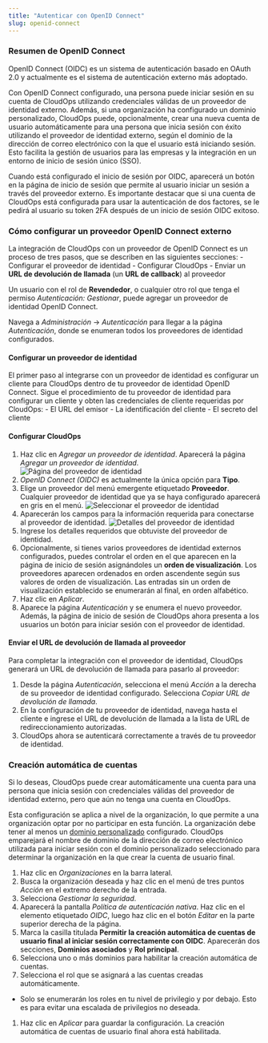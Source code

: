 ```yaml
---
title: "Autenticar con OpenID Connect"
slug: openid-connect
---
```



### Resumen de OpenID Connect

OpenID Connect (OIDC) es un sistema de autenticación basado en OAuth 2.0 y actualmente es el sistema de autenticación externo más adoptado.

Con OpenID Connect configurado, una persona puede iniciar sesión en su cuenta de CloudOps utilizando credenciales válidas de un proveedor de identidad externo. Además, si una organización ha configurado un dominio personalizado, CloudOps puede, opcionalmente, crear una nueva cuenta de usuario automáticamente para una persona que inicia sesión con éxito utilizando el proveedor de identidad externo, según el dominio de la dirección de correo electrónico con la que el usuario está iniciando sesión. Esto facilita la gestión de usuarios para las empresas y la integración en un entorno de inicio de sesión único (SSO).

Cuando está configurado el inicio de sesión por OIDC, aparecerá un botón en la página de inicio de sesión que permite al usuario iniciar un sesión a través del proveedor externo. Es importante destacar que si una cuenta de CloudOps está configurada para usar la autenticación de dos factores, se le pedirá al usuario su token 2FA después de un inicio de sesión OIDC exitoso.

### Cómo configurar un proveedor OpenID Connect externo

La integración de CloudOps con un proveedor de OpenID Connect es un proceso de tres pasos, que se describen en las siguientes secciones:
    - Configurar el proveedor de identidad
    - Configurar CloudOps
    - Enviar un **URL de devolución de llamada** (un **URL de callback**) al proveedor

Un usuario con el rol de **Revendedor**, o cualquier otro rol que tenga el permiso *Autenticación: Gestionar*, puede agregar un proveedor de identidad OpenID Connect.

Navega a *Administración* -> *Autenticación* para llegar a la página *Autenticación*, donde se enumeran todos los proveedores de identidad configurados.

#### Configurar un proveedor de identidad

El primer paso al integrarse con un proveedor de identidad es configurar un cliente para CloudOps dentro de tu proveedor de identidad OpenID Connect. Sigue el procedimiento de tu proveedor de identidad para configurar un cliente y obten las credenciales de cliente requeridas por CloudOps:
    - El URL del emisor
    - La identificación del cliente
    - El secreto del cliente

#### Configurar CloudOps

1. Haz clic en *Agregar un proveedor de identidad*. Aparecerá la página *Agregar un proveedor de identidad*.
![Página del proveedor de identidad](/assets/oidc-add-1-en.png)
1. *OpenID Connect (OIDC)* es actualmente la única opción para **Tipo**.
1. Elige un proveedor del menú emergente etiquetado **Proveedor**. Cualquier proveedor de identidad que ya se haya configurado aparecerá en gris en el menú.
![Seleccionar el proveedor de identidad](/assets/oidc-add-2-en.png)
1. Aparecerán los campos para la información requerida para conectarse al proveedor de identidad.
![Detalles del proveedor de identidad](/assets/oidc-add-3-en.png)
1. Ingrese los detalles requeridos que obtuviste del proveedor de identidad.
1. Opcionalmente, si tienes varios proveedores de identidad externos configurados, puedes controlar el orden en el que aparecen en la página de inicio de sesión asignándoles un **orden de visualización**. Los proveedores aparecen ordenados en orden ascendente según sus valores de orden de visualización. Las entradas sin un orden de visualización establecido se enumerarán al final, en orden alfabético.
1. Haz clic en *Aplicar*.
1. Aparece la página *Autenticación* y se enumera el nuevo proveedor. Además, la página de inicio de sesión de CloudOps ahora presenta a los usuarios un botón para iniciar sesión con el proveedor de identidad.

#### Enviar el URL de devolución de llamada al proveedor

Para completar la integración con el proveedor de identidad, CloudOps generará un URL de devolución de llamada para pasarlo al proveedor:

1. Desde la página *Autenticación*, selecciona el menú *Acción* a la derecha de su proveedor de identidad configurado. Selecciona *Copiar URL de devolución de llamada*.
1. En la configuración de tu proveedor de identidad, navega hasta el cliente e ingrese el URL de devolución de llamada a la lista de URL de redireccionamiento autorizadas.
1. CloudOps ahora se autenticará correctamente a través de tu proveedor de identidad.

### Creación automática de cuentas

Si lo deseas, CloudOps puede crear automáticamente una cuenta para una persona que inicia sesión con credenciales válidas del proveedor de identidad externo, pero que aún no tenga una cuenta en CloudOps.

Esta configuración se aplica a nivel de la organización, lo que permite a una organización optar por no participar en esta función. La organización debe tener al menos un [dominio personalizado](https://cloudops.github.io/cloudmc-docs/#/reseller/custom-domains) configurado. CloudOps emparejará el nombre de dominio de la dirección de correo electrónico utilizada para iniciar sesión con el dominio personalizado seleccionado para determinar la organización en la que crear la cuenta de usuario final.

1. Haz clic en *Organizaciones* en la barra lateral.
1. Busca la organización deseada y haz clic en el menú de tres puntos *Acción* en el extremo derecho de la entrada.
1. Selecciona *Gestionar la seguridad*.
1. Aparecerá la pantalla *Política de autenticación nativa*. Haz clic en el elemento etiquetado *OIDC*, luego haz clic en el botón *Editar* en la parte superior derecha de la página.
1. Marca la casilla titulada **Permitir la creación automática de cuentas de usuario final al iniciar sesión correctamente con OIDC**. Aparecerán dos secciones, **Dominios asociados** y **Rol principal**.
1. Selecciona uno o más dominios para habilitar la creación automática de cuentas.
1. Selecciona el rol que se asignará a las cuentas creadas automáticamente.
- Solo se enumerarán los roles en tu nivel de privilegio y por debajo. Esto es para evitar una escalada de privilegios no deseada.
1. Haz clic en *Aplicar* para guardar la configuración. La creación automática de cuentas de usuario final ahora está habilitada.
